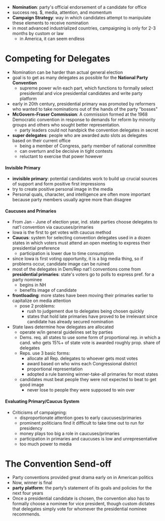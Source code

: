 - **Nomination**: party's official endorsement of a candidate for office
- success req. $, media, attention, and momentum
- **Campaign Strategy**: way in which candidates attempt to manipulate these elements to receive nomination
- in most advanced industrialized countries, campaigning is only for 2-3 months by custom or law
	- in America, it can seem endless
# Competing for Delegates
- Nomination can be harder than actual general election
- goal is to get as many delegates as possible for the **National Party Convention**
	- supreme power w/in each part, which functions to formally select presidential and vice presidential candidates and write party platform
- early in 20th century, presidential primary was promoted by reformers who wanted to take nominations out of the hands of the party "bosses"
- **McGovern-Fraser Commission**: A commission formed at the 1968 Democratic convention in response to demands for reform by minority groups and others who sought better representation.
	- party leaders could not handpick the convention delegates in secret
- **super delegates**: people who are awarded auto slots as delegates based on their current office
	- being a member of Congress, party member of national committee
	- can overturn and be decisive in tight contests
	- reluctant to exercise that power however
#### Invisible Primary
- **invisible primary**: potential candidates work to build up crucial sources of support and form positive first impressions
-  try to create positive personal image in the media
- Personal quals, character, and intelligence are often more important because party members usually agree more than disagree
#### Caucuses and Primaries
- From Jan - June of election year, ind. state parties choose delegates to nat'l convention via caucuses/primaries
- Iowa is the first to get votes with caucus method
- **Caucus**: system for selecting convention delegates used in a dozen states in which voters must attend an open meeting to express their presidential preference
	- participation is lower due to time consumption
- since Iowa is first voting opportunity, it is a big media thing, so if problems occur, candidate image can be ruined
- most of the delegates in Dem/Rep nat'l conventions come from **presidential primaries**: state's voters go to polls to express pref. for a party nominee
	- begins in NH
	- benefits image of candidate
- **frontloading**: more states have been moving their primaries earlier to capitalize on media attention
	- pose 2 problems: 
		- rush to judgement due to delegates being chosen quickly
		- states that hold late primaries have proved to be irrelevant since candidate has already secured nomination
- State laws determine how delegates are allocated
	- operate w/in general guidelines set by parties
	- Dems. req. all states to use some form of proportional rep. in which a cand. who gets 15%+ of state vote is awarded roughly prop. share of delegates
	- Reps. use 3 basic forms:
		- allocate all Rep. delegates to whoever gets most votes
		- award based on who wins each Congressional district
		- proportional representation
		- adopted a rule banning winner-take-all primaries for most states
	- candidates must beat people they were not expected to beat to get good image
		- never lose to people they were supposed to win over
#### Evaluating Primary/Caucus System
- Criticisms of campaigning:
	- disproportionate attention goes to early caucuses/primaries
	- prominent politicians find it difficult to take time out to run for presidency
	- money plays too big a role in caucuses/primaries
	- participation in primaries and caucuses is low and unrepresentative
	- too much power to media

# The Convention Send-off
- Party conventions provided great drama early on in American politics
- Now, winner is final
- **party platform**: the party’s statement of its goals and policies for the next four years
- Once a presidential candidate is chosen, the convention also has to formally choose a nominee for vice president, though custom dictates that delegates simply vote for whomever the presidential nominee recommends.
